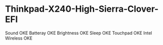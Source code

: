 # Thinkpad-X240-High-Sierra-Clover-EFI
Sound OKE
Batteray OKE
Brightness OKE
Sleep OKE
Touchpad OKE
Intel Wireless OKE

